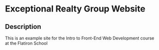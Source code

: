 # Exceptional Realty Group Website

## Description

This is an example site for the Intro to Front-End Web Development course at the Flatiron School
